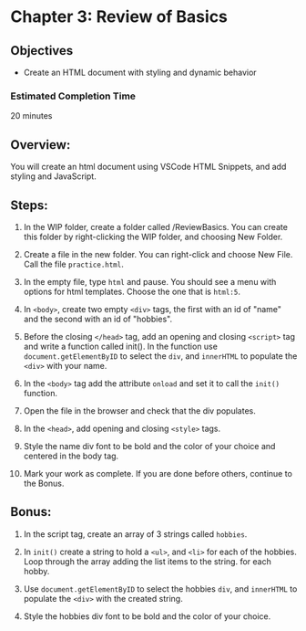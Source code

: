 # Chapter 3: Review of Basics
## Objectives
* Create an HTML document with styling and dynamic behavior

### Estimated Completion Time 
20 minutes

## Overview:
You will create an html document using VSCode HTML Snippets, and add styling and JavaScript.

## Steps:

1. In the WIP folder, create a folder called /ReviewBasics. You can create this folder by right-clicking the WIP folder, and choosing New Folder.

1. Create a file in the new folder. You can right-click and choose New File. Call the file `practice.html`.  

1. In the empty file, type `html` and pause. You should see a menu with options for html templates. Choose the one that is `html:5`.

1. In `<body>`, create two empty `<div>` tags, the first with an id of "name" and the second with an id of "hobbies".

1. Before the closing `</head>` tag, add an opening and closing `<script>` tag and write a function called init(). In the function use `document.getElementByID` to select the `div`, and `innerHTML` to populate the `<div>` with your name.

1. In the `<body>` tag add the attribute `onload` and set it to call the `init()` function.

1. Open the file in the browser and check that the div populates.

1. In the `<head>`, add opening and closing `<style>` tags.

1. Style the name div font to be bold and the color of your choice and centered in the body tag.

1. Mark your work as complete. If you are done before others, continue to the Bonus.

## Bonus:

1. In the script tag, create an array of 3 strings called `hobbies`. 

1. In `init()` create a string to hold a `<ul>`, and `<li>` for each of the  hobbies. Loop through the array adding the list items to the string. 
for each hobby. 

1. Use `document.getElementByID` to select the hobbies `div`, and `innerHTML` to populate the `<div>` with the created string.

1. Style the hobbies div font to be bold and the color of your choice.


